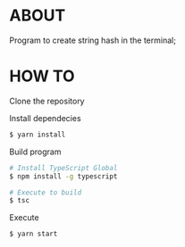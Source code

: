 # ABOUT
Program to create string hash in the terminal;

# HOW TO
Clone the repository

Install dependecies
```zsh
$ yarn install
```

Build program
```zsh
# Install TypeScript Global
$ npm install -g typescript 

# Execute to build
$ tsc
```

Execute
```zsh
$ yarn start
```